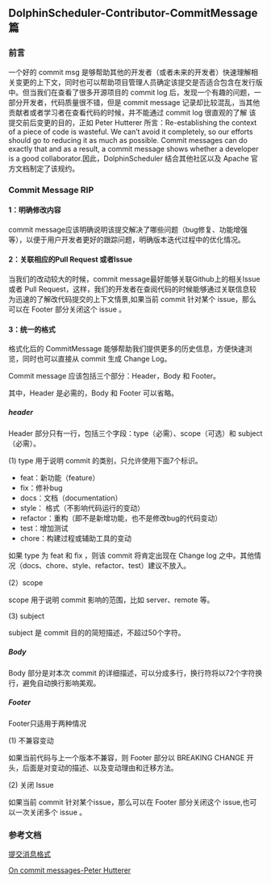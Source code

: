 ## DolphinScheduler-Contributor-CommitMessage篇

### 前言
  一个好的 commit msg 是够帮助其他的开发者（或者未来的开发者）快速理解相关变更的上下文，同时也可以帮助项目管理人员确定该提交是否适合包含在发行版中。但当我们在查看了很多开源项目的 commit log 后，发现一个有趣的问题，一部分开发者，代码质量很不错，但是 commit message 记录却比较混乱，当其他贡献者或者学习者在查看代码的时候，并不能通过 commit log 很直观的了解
该提交前后变更的目的，正如 Peter Hutterer 所言：Re-establishing the context of a piece of code is wasteful. We can’t avoid it completely, so our efforts should go to reducing it as much as possible. Commit messages can do exactly that and as a result, a commit message shows whether a developer is a good collaborator.因此，DolphinScheduler 结合其他社区以及 Apache 官方文档制定了该规约。

### Commit Message RIP

#### 1：明确修改内容

commit message应该明确说明该提交解决了哪些问题（bug修复、功能增强等），以便于用户开发者更好的跟踪问题，明确版本迭代过程中的优化情况。

#### 2：关联相应的Pull Request 或者Issue

当我们的改动较大的时候，commit message最好能够关联Github上的相关Issue或者 Pull Request，这样，我们的开发者在查阅代码的时候能够通过关联信息较为迅速的了解改代码提交的上下文情景,如果当前 commit 针对某个 issue，那么可以在 Footer 部分关闭这个 issue 。

#### 3：统一的格式

格式化后的 CommitMessage 能够帮助我们提供更多的历史信息，方便快速浏览，同时也可以直接从 commit 生成 Change Log。

Commit message 应该包括三个部分：Header，Body 和 Footer。

其中，Header 是必需的，Body 和 Footer 可以省略。

##### header
Header 部分只有一行，包括三个字段：type（必需）、scope（可选）和 subject（必需）。

(1) type 用于说明 commit 的类别，只允许使用下面7个标识。

* feat：新功能（feature）
* fix：修补bug
* docs：文档（documentation）
* style： 格式（不影响代码运行的变动）
* refactor：重构（即不是新增功能，也不是修改bug的代码变动）
* test：增加测试
* chore：构建过程或辅助工具的变动

如果 type 为 feat 和 fix ，则该 commit 将肯定出现在 Change log 之中。其他情况（docs、chore、style、refactor、test）建议不放入。

(2）scope

scope 用于说明 commit 影响的范围，比如 server、remote 等。

(3) subject

subject 是 commit 目的的简短描述，不超过50个字符。

##### Body

Body 部分是对本次 commit 的详细描述，可以分成多行，换行符将以72个字符换行，避免自动换行影响美观。


##### Footer

Footer只适用于两种情况

(1) 不兼容变动

如果当前代码与上一个版本不兼容，则 Footer 部分以 BREAKING CHANGE 开头，后面是对变动的描述、以及变动理由和迁移方法。

(2) 关闭 Issue

如果当前 commit 针对某个issue，那么可以在 Footer 部分关闭这个 issue,也可以一次关闭多个 issue 。


### 参考文档
[提交消息格式](https://cwiki.apache.org/confluence/display/GEODE/Commit+Message+Format)

[On commit messages-Peter Hutterer](http://who-t.blogspot.com/2009/12/on-commit-messages.html)